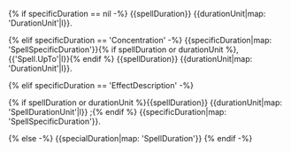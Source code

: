 {% if specificDuration == nil -%}
{{spellDuration}} {{durationUnit|map: 'DurationUnit'|l}}.

{% elif specificDuration == 'Concentration' -%}
{{specificDuration|map: 'SpellSpecificDuration'}}{% if spellDuration or durationUnit %}, {{'Spell.UpTo'|l}}{% endif %} {{spellDuration}} {{durationUnit|map: 'DurationUnit'|l}}.

{% elif specificDuration == 'EffectDescription' -%}

{% if spellDuration or durationUnit %}{{spellDuration}} {{durationUnit|map: 'SpellDurationUnit'|l}} ;{% endif %} {{specificDuration|map: 'SpellSpecificDuration'}}.

{% else -%}
{{specialDuration|map: 'SpellDuration'}}
{% endif -%}